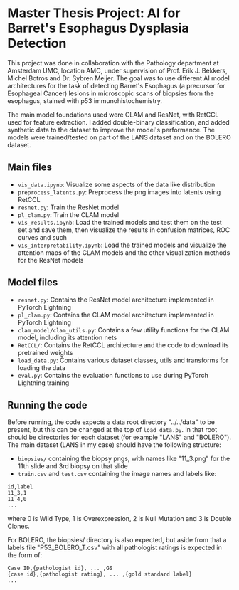 
# Master Thesis Project: AI for Barret's Esophagus Dysplasia Detection

This project was done in collaboration with the Pathology department at Amsterdam UMC, location AMC, under supervision of Prof. Erik J. Bekkers, Michel Botros and Dr. Sybren Meijer. The goal was to use different AI model architectures for the task of detecting Barret's Esophagus (a precursor for Esophageal Cancer) lesions in microscopic scans of biopsies from the esophagus, stained with p53 immunohistochemistry.

The main model foundations used were CLAM and ResNet, with RetCCL used for feature extraction. I added double-binary classification, and added synthetic data to the dataset to improve the model's performance. The models were trained/tested on part of the LANS dataset and on the BOLERO dataset.

## Main files
- `vis_data.ipynb`: Visualize some aspects of the data like distribution
- `preprocess_latents.py`: Preprocess the png images into latents using RetCCL
- `resnet.py`: Train the ResNet model
- `pl_clam.py`: Train the CLAM model
- `vis_results.ipynb`: Load the trained models and test them on the test set and save them, then visualize the results in confusion matrices, ROC curves and such
- `vis_interpretability.ipynb`: Load the trained models and visualize the attention maps of the CLAM models and the other visualization methods for the ResNet models

## Model files
- `resnet.py`: Contains the ResNet model architecture implemented in PyTorch Lightning
- `pl_clam.py`: Contains the CLAM model architecture implemented in PyTorch Lightning
- `clam_model/clam_utils.py`: Contains a few utility functions for the CLAM model, including its attention nets
- `RetCCL/`: Contains the RetCCL architecture and the code to download its pretrained weights
- `load_data.py`: Contains various dataset classes, utils and transforms for loading the data
- `eval.py`: Contains the evaluation functions to use during PyTorch Lightning training

## Running the code
Before running, the code expects a data root directory "../../data" to be present, but this can be changed at the top of `load_data.py`. In that root should be directories for each dataset (for example "LANS" and "BOLERO"). The main dataset (LANS in my case) should have the following structure:
- `biopsies/` containing the biopsy pngs, with names like "11_3.png" for the 11th slide and 3rd biopsy on that slide
- `train.csv` and `test.csv` containing the image names and labels like:
```
id,label
11_3,1
11_4,0
...
```
where 0 is Wild Type, 1 is Overexpression, 2 is Null Mutation and 3 is Double Clones.

For BOLERO, the biopsies/ directory is also expected, but aside from that a labels file "P53_BOLERO_T.csv" with all pathologist ratings is expected in the form of:
```
Case ID,{pathologist id}, ... ,GS
{case id},{pathologist rating}, ... ,{gold standard label}
...
```
